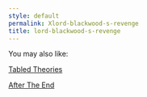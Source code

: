 ```yaml
---
style: default
permalink: Xlord-blackwood-s-revenge
title: lord-blackwood-s-revenge
---
```

You may also like:

[Tabled Theories](http://scp-wiki.net/tabled-theories)

[After The End](http://scp-wiki.net/after-the-end)
